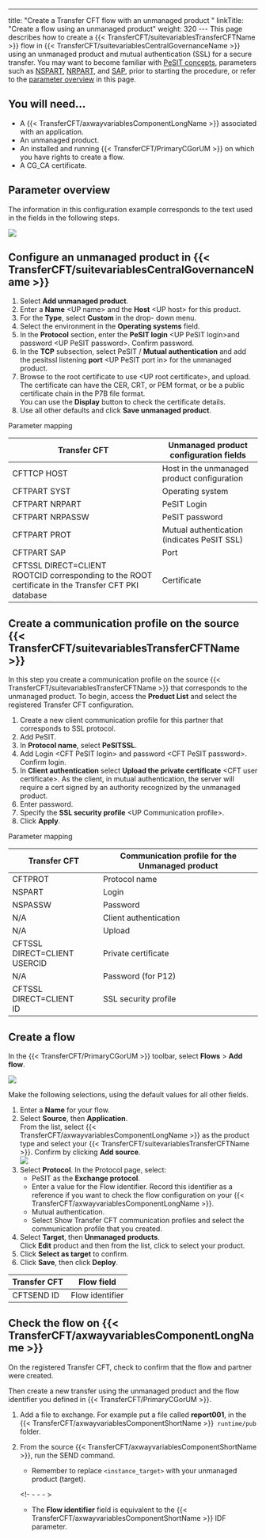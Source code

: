 ---
title: "Create a Transfer CFT flow with an unmanaged product "
linkTitle: "Create a flow using an unmanaged product"
weight: 320
--- This page describes how to create a {{< TransferCFT/suitevariablesTransferCFTName  >}} flow in {{< TransferCFT/suitevariablesCentralGovernanceName  >}} using an unmanaged product and mutual authentication (SSL) for a secure transfer. You may want to become familiar with [PeSIT concepts](../../../../../protocols_start_here/about_pesit), parameters such as [NSPART](../../../../../c_intro_userinterfaces/command_summary/parameter_intro/nspart), [NRPART](../../../../../c_intro_userinterfaces/command_summary/parameter_intro/nrpart), and [SAP](../../../../../c_intro_userinterfaces/command_summary/parameter_intro/sap), prior to starting the procedure, or refer to the [parameter overview](#Paramete) in this page.

## You will need...

- A {{< TransferCFT/axwayvariablesComponentLongName >}} associated with an application.
- An unmanaged product.
- An installed and running {{< TransferCFT/PrimaryCGorUM >}} on which you have rights to create a flow.
- A CG_CA certificate.

<span id="Paramete"></span>

## Parameter overview

The information in this configuration example corresponds to the text used in the fields in the following steps.

![](/Images/TransferCFT/unmanged.png)

## Configure an unmanaged product in {{< TransferCFT/suitevariablesCentralGovernanceName  >}}

1. Select **Add unmanaged product**.
1. Enter a **Name** &lt;UP name> and the **Host** &lt;UP host> for this product.
1. For the ****Type****, select ****Custom**** in the drop- down menu.
1. Select the environment in the **Operating systems** field.
1. In the **Protocol** section, enter the **PeSIT login** &lt;UP PeSIT login>and password &lt;UP PeSIT password>. Confirm password.
1. In the **TCP** subsection, select PeSIT / ****Mutual authentication**** and add the pesitssl listening **port** &lt;UP PeSIT port in> for the unmanaged product.
1. Browse to the root certificate to use &lt;UP root certificate>, and upload. The certificate can have the CER, CRT, or PEM format, or be a public certificate chain in the P7B file format.  
    You can use the ****Display**** button to check the certificate details.
1. Use all other defaults and click ****Save unmanaged product****.

Parameter mapping

| Transfer CFT  | Unmanaged product configuration fields  |
| --- | --- |
| CFTTCP HOST  | Host in the unmanaged product configuration  |
| CFTPART SYST  | Operating system  |
| CFTPART NRPART  | PeSIT Login  |
| CFTPART NRPASSW  | PeSIT password  |
| CFTPART PROT  | Mutual authentication (indicates PeSIT SSL)  |
| CFTPART SAP  | Port  |
| CFTSSL DIRECT=CLIENT<br/> ROOTCID corresponding to the ROOT certificate in the Transfer CFT PKI database | Certificate  |

## Create a communication profile on the source {{< TransferCFT/suitevariablesTransferCFTName  >}}

In this step you create a communication profile on the source {{< TransferCFT/suitevariablesTransferCFTName  >}} that corresponds to the unmanaged product. To begin, access the **Product List** and select the registered Transfer CFT configuration.

1. Create a new client communication profile for this partner that corresponds to SSL protocol.
1. Add PeSIT.
1. In **Protocol name**, select **PeSITSSL**.
1. Add Login &lt;CFT PeSIT login> and password &lt;CFT PeSIT password>. Confirm login.
1. In **Client authentication** select **Upload the private certificate** &lt;CFT user certificate>. As the client, in mutual authentication, the server will require a cert signed by an authority recognized by the unmanaged product.
1. Enter password.
1. Specify the **SSL security profile** &lt;UP Communication profile>.
1. Click **Apply**.

Parameter mapping

| Transfer CFT  | Communication profile for the Unmanaged product  |
| --- | --- |
| CFTPROT  | Protocol name  |
| NSPART  | Login  |
| NSPASSW  | Password  |
| N/A  | Client authentication  |
| N/A  | Upload  |
| CFTSSL DIRECT=CLIENT<br/> USERCID | Private certificate  |
| N/A  | Password (for P12)  |
| CFTSSL DIRECT=CLIENT<br/> ID | SSL security profile  |

## Create a flow

In the {{< TransferCFT/PrimaryCGorUM  >}} toolbar, select **Flows** &gt; **Add flow**.

![](/Images/TransferCFT/flow01.png)

Make the following selections, using the default values for all other fields.

1. Enter a **Name** for your flow.
1. Select **Source**, then **Application**.  
    From the list, select {{< TransferCFT/axwayvariablesComponentLongName >}} as the product type and select your {{< TransferCFT/suitevariablesTransferCFTName >}}. Confirm by clicking **Add source**.  
    ![](/Images/TransferCFT/flow03.png)
1. Select ****Protocol****. In the Protocol page, select:
    - PeSIT as the **Exchange protocol**.
    - Enter a value for the Flow identifier. Record this identifier as a reference if you want to check the flow configuration on your {{< TransferCFT/axwayvariablesComponentLongName >}}.
    - Mutual authentication.
    - Select Show Transfer CFT communication profiles and select the communication profile that you created.
1. Select **Target**, then **Unmanaged products**.  
    Click **Edit** product and then from the list, click to select your product.
1. Click **Select as target** to confirm.
1. Click **Save**, then click ****Deploy****.

| Transfer CFT  | Flow field  |
| --- | --- |
| CFTSEND ID  | Flow identifier  |

## Check the flow on {{< TransferCFT/axwayvariablesComponentLongName  >}}

On the registered Transfer CFT, check to confirm that the flow and partner were created.

Then create a new transfer using the unmanaged product and the flow identifier you defined in {{< TransferCFT/PrimaryCGorUM  >}}.

1. Add a file to exchange. For example put a file called ****report001****, in the {{< TransferCFT/axwayvariablesComponentShortName >}}` runtime/pub` folder.
1. From the source {{< TransferCFT/axwayvariablesComponentShortName >}}, run the SEND command.
    - Remember to replace `<instance_target>` with your unmanaged product (target).

    <!- - - - >

    - The ****Flow identifier**** field is equivalent to the {{< TransferCFT/axwayvariablesComponentShortName >}} IDF parameter.
